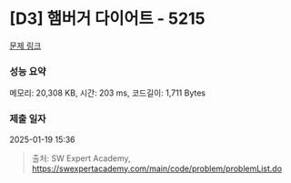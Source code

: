 # [D3] 햄버거 다이어트 - 5215 

[문제 링크](https://swexpertacademy.com/main/code/problem/problemDetail.do?contestProbId=AWT-lPB6dHUDFAVT) 

### 성능 요약

메모리: 20,308 KB, 시간: 203 ms, 코드길이: 1,711 Bytes

### 제출 일자

2025-01-19 15:36



> 출처: SW Expert Academy, https://swexpertacademy.com/main/code/problem/problemList.do